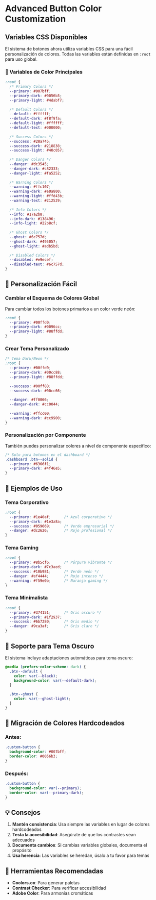 # Advanced Button Color Customization

## Variables CSS Disponibles

El sistema de botones ahora utiliza variables CSS para una fácil personalización de colores. Todas las variables están definidas en `:root` para uso global.

### 🎨 Variables de Color Principales

```css
:root {
  /* Primary Colors */
  --primary: #007bff;
  --primary-dark: #0056b3;
  --primary-light: #4dabf7;
  
  /* Default Colors */
  --default: #ffffff;
  --default-dark: #f8f9fa;
  --default-light: #ffffff;
  --default-text: #000000;
  
  /* Success Colors */
  --success: #28a745;
  --success-dark: #218838;
  --success-light: #40c057;
  
  /* Danger Colors */
  --danger: #dc3545;
  --danger-dark: #c82333;
  --danger-light: #fa5252;
  
  /* Warning Colors */
  --warning: #ffc107;
  --warning-dark: #e0a800;
  --warning-light: #ffd43b;
  --warning-text: #212529;
  
  /* Info Colors */
  --info: #17a2b8;
  --info-dark: #138496;
  --info-light: #22b8cf;
  
  /* Ghost Colors */
  --ghost: #6c757d;
  --ghost-dark: #495057;
  --ghost-light: #adb5bd;
  
  /* Disabled Colors */
  --disabled: #e9ecef;
  --disabled-text: #6c757d;
}
```

## 🔧 Personalización Fácil

### Cambiar el Esquema de Colores Global

Para cambiar todos los botones primarios a un color verde neón:

```css
:root {
  --primary: #00ffd0;
  --primary-dark: #0096cc;
  --primary-light: #88ffdd;
}
```

### Crear Tema Personalizado

```css
/* Tema Dark/Neon */
:root {
  --primary: #00ffd0;
  --primary-dark: #00cc88;
  --primary-light: #88ffdd;
  
  --success: #00ff88;
  --success-dark: #00cc66;
  
  --danger: #ff0066;
  --danger-dark: #cc0044;
  
  --warning: #ffcc00;
  --warning-dark: #cc9900;
}
```

### Personalización por Componente

También puedes personalizar colores a nivel de componente específico:

```css
/* Solo para botones en el dashboard */
.dashboard .btn--solid {
  --primary: #6366f1;
  --primary-dark: #4f46e5;
}
```

## 🎯 Ejemplos de Uso

### Tema Corporativo
```css
:root {
  --primary: #1e40af;      /* Azul corporativo */
  --primary-dark: #1e3a8a;
  --success: #059669;      /* Verde empresarial */
  --danger: #dc2626;       /* Rojo profesional */
}
```

### Tema Gaming
```css
:root {
  --primary: #8b5cf6;      /* Púrpura vibrante */
  --primary-dark: #7c3aed;
  --success: #10b981;      /* Verde neón */
  --danger: #ef4444;       /* Rojo intenso */
  --warning: #f59e0b;      /* Naranja gaming */
}
```

### Tema Minimalista
```css
:root {
  --primary: #374151;      /* Gris oscuro */
  --primary-dark: #1f2937;
  --success: #6b7280;      /* Gris medio */
  --danger: #9ca3af;       /* Gris claro */
}
```

## 🌙 Soporte para Tema Oscuro

El sistema incluye adaptaciones automáticas para tema oscuro:

```css
@media (prefers-color-scheme: dark) {
  .btn--default {
    color: var(--black);
    background-color: var(--default-dark);
  }
  
  .btn--ghost {
    color: var(--ghost-light);
  }
}
```

## 🔄 Migración de Colores Hardcodeados

### Antes:
```css
.custom-button {
  background-color: #007bff;
  border-color: #0056b3;
}
```

### Después:
```css
.custom-button {
  background-color: var(--primary);
  border-color: var(--primary-dark);
}
```

## 💡 Consejos

1. **Mantén consistencia**: Usa siempre las variables en lugar de colores hardcodeados
2. **Testa la accesibilidad**: Asegúrate de que los contrastes sean adecuados
3. **Documenta cambios**: Si cambias variables globales, documenta el propósito
4. **Usa herencia**: Las variables se heredan, úsalo a tu favor para temas

## 🎨 Herramientas Recomendadas

- **Coolors.co**: Para generar paletas
- **Contrast Checker**: Para verificar accesibilidad
- **Adobe Color**: Para armonías cromáticas
